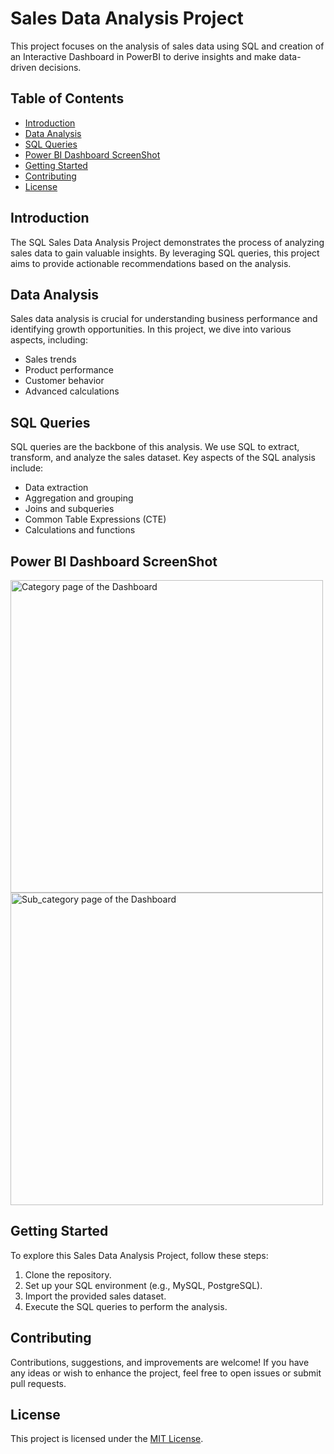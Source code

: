# Sales Data Analysis Project

This project focuses on the analysis of sales data using SQL and creation of an Interactive Dashboard in PowerBI to derive insights and make data-driven decisions.

## Table of Contents
- [Introduction](#introduction)
- [Data Analysis](#data-analysis)
- [SQL Queries](#sql-queries)
- [Power BI Dashboard ScreenShot](#Power-BI-Dashboard-ScreenShot)
- [Getting Started](#getting-started)
- [Contributing](#contributing)
- [License](#license)

## Introduction

The SQL Sales Data Analysis Project demonstrates the process of analyzing sales data to gain valuable insights. By leveraging SQL queries, this project aims to provide actionable recommendations based on the analysis.

## Data Analysis

Sales data analysis is crucial for understanding business performance and identifying growth opportunities. In this project, we dive into various aspects, including:
- Sales trends
- Product performance
- Customer behavior
- Advanced calculations

## SQL Queries

SQL queries are the backbone of this analysis. We use SQL to extract, transform, and analyze the sales dataset. Key aspects of the SQL analysis include:
- Data extraction
- Aggregation and grouping
- Joins and subqueries
- Common Table Expressions (CTE)
- Calculations and functions

## Power BI Dashboard ScreenShot

<img src="Screenshot_2023-09-23_105110.png" alt="Category page of the Dashboard" width="500"/>

<img src="Screenshot_2023-09-23_105128.png" alt="Sub_category page of the Dashboard" width="500"/>



## Getting Started

To explore this Sales Data Analysis Project, follow these steps:
1. Clone the repository.
2. Set up your SQL environment (e.g., MySQL, PostgreSQL).
3. Import the provided sales dataset.
4. Execute the SQL queries to perform the analysis.

## Contributing

Contributions, suggestions, and improvements are welcome! If you have any ideas or wish to enhance the project, feel free to open issues or submit pull requests.

## License

This project is licensed under the [MIT License](LICENSE).


